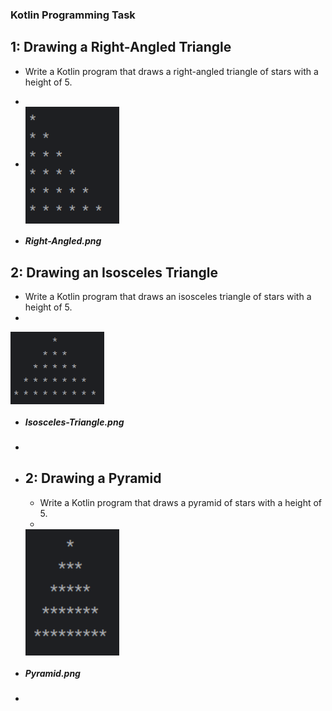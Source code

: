  ### Kotlin Programming Task
 ## 1: Drawing a Right-Angled Triangle
 * Write a Kotlin program that draws a right-angled triangle of stars with a height of 5.
 * 
 * 
    <img align="center" src="assets/Right-Angled.png" alt="Right-Angled" width="150"/>
 
* <h5>Right-Angled.png</h5>


 ## 2: Drawing an Isosceles Triangle
   * Write a Kotlin program that draws an isosceles triangle of stars with a height of 5.
   *  
   <img align="center" src="assets/Isosceles-Triangle.PNG" alt="Isosceles-Triangle" width="150"/>


* <h5>Isosceles-Triangle.png</h5>
*  
* ## 2: Drawing a Pyramid 
   * Write a Kotlin program that draws a pyramid of stars with a height of 5.
   *  
   <img align="center" src="assets/pyramid.PNG" alt="Pyramid" width="150"/>


* <h5>Pyramid.png</h5>
* 